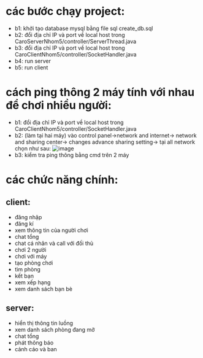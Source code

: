 # các bước chạy project:
* b1: khởi tạo database mysql bằng file sql create_db.sql
* b2: đổi địa chỉ IP và port về local host trong CaroServerNhom5/controller/ServerThread.java
* b3: đổi địa chỉ IP và port về local host trong CaroClientNhom5/controller/SocketHandler.java
* b4: run server
* b5: run client
# cách ping thông 2 máy tính với nhau để  chơi nhiều người:
* b1: đổi địa chỉ IP và port về local host trong CaroClientNhom5/controller/SocketHandler.java
* b2: (làm tại hai máy) vào control panel->network and internet-> network and sharing center-> changes advance sharing setting-> tại all network chọn như sau:
 ![image](https://user-images.githubusercontent.com/73243952/198181657-9f221454-32e3-48bd-9c0d-c00d907aa4fa.png)
* b3:  kiểm tra ping thông bằng cmd trên 2 máy
# các chức năng chính:
## client: 
* đăng nhập
* đăng kí
* xem thông  tin của người chơi
* chat tổng
* chat cá nhân và call với đối thủ
* chơi 2 người
* chơi với máy
* tạo phòng chơi 
* tìm phòng
* kết bạn
* xem xếp hạng
* xem danh sách bạn bè
## server:
* hiển thị thông tin luồng 
* xem danh sách phòng đang mở
* chat tổng
* phát thông báo
* cảnh cáo và ban
